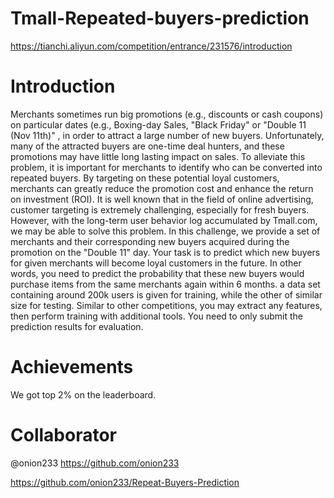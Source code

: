# Tmall-Repeated-buyers-prediction
https://tianchi.aliyun.com/competition/entrance/231576/introduction

# Introduction
Merchants sometimes run big promotions (e.g., discounts or cash coupons) on particular dates (e.g., Boxing-day Sales, "Black Friday" or "Double 11 (Nov 11th)" , in order to attract a large number of new buyers. Unfortunately, many of the attracted buyers are one-time deal hunters, and these promotions may have little long lasting impact on sales. To alleviate this problem, it is important for merchants to identify who can be converted into repeated buyers. By targeting on these potential loyal customers, merchants can greatly reduce the promotion cost and enhance the return on investment (ROI). It is well known that in the field of online advertising, customer targeting is extremely challenging, especially for fresh buyers. However, with the long-term user behavior log accumulated by Tmall.com, we may be able to solve this problem. In this challenge, we provide a set of merchants and their corresponding new buyers acquired during the promotion on the "Double 11" day. Your task is to predict which new buyers for given merchants will become loyal customers in the future. In other words, you need to predict the probability that these new buyers would purchase items from the same merchants again within 6 months. a data set containing around 200k users is given for training, while the other of similar size for testing. Similar to other competitions, you may extract any features, then perform training with additional tools. You need to only submit the prediction results for evaluation.

# Achievements
We got top 2% on the leaderboard.

# Collaborator
@onion233 https://github.com/onion233 

https://github.com/onion233/Repeat-Buyers-Prediction
